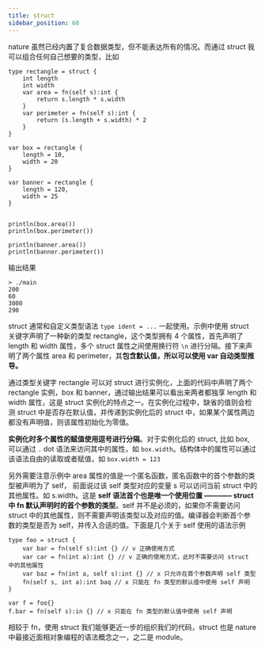 ```yaml
---
title: struct
sidebar_position: 60
---
```


nature 虽然已经内置了复合数据类型，但不能表达所有的情况。而通过 struct 我可以组合任何自己想要的类型，比如

```nature
type rectangle = struct {
	int length
	int width
	var area = fn(self s):int {
		return s.length * s.width
	}
	var perimeter = fn(self s):int {
		return (s.length + s.width) * 2
	}
}

var box = rectangle {
	length = 10,
	width = 20
}

var banner = rectangle {
	length = 120,
	width = 25
}


println(box.area())
println(box.perimeter())

println(banner.area())
println(banner.perimeter())
```

输出结果

```shell
> ./main
200
60
3000
290
```

struct 通常和自定义类型语法 `type ident = ...` 一起使用。示例中使用 struct 关键字声明了一种新的类型 rectangle，这个类型拥有 4 个属性，首先声明了 length 和 width 属性，多个 struct 属性之间使用换行符 `\n` 进行分隔。接下来声明了两个属性 area 和 perimeter，其**包含默认值，所以可以使用 var 自动类型推导。**

通过类型关键字 rectangle 可以对 struct 进行实例化，上面的代码中声明了两个 rectangle 实例，box 和 banner，通过输出结果可以看出来两者都独享 length 和 width 属性，这是 struct 实例化的特点之一。在实例化过程中，缺省的值则会检测 struct 中是否存在默认值，并传递到实例化后的 struct 中，如果某个属性两边都没有声明值，则该属性初始化为零值。

**实例化时多个属性的赋值使用逗号进行分隔**。对于实例化后的 struct, 比如 box, 可以通过 `.` dot 语法来访问其中的属性，如 `box.width`。结构体中的属性可以通过该语法自由的读取或者赋值，如 `box.width = 123`

另外需要注意示例中 area 属性的值是一个匿名函数，匿名函数中的首个参数的类型被声明为了 self， 前面说过该 self 类型对应的变量 s 可以访问当前 struct 中的其他属性。如 s.width。这是 **self 语法首个也是唯一个使用位置 ———— struct 中 fn 默认声明时的首个参数的类型**。self 并不是必须的，如果你不需要访问 struct 中的其他属性，则不需要声明该类型以及对应的值。编译器会判断首个参数的类型是否为 self，并传入合适的值。下面是几个关于 self 使用的语法示例

```nature
type foo = struct {
	var bar = fn(self s):int {} // v 正确使用方式
	var car = fn(int a):int {} // v 正确的使用方式，此时不需要访问 struct 中的其他属性
	var baz = fn(int a, self s):int {} // x 只允许在首个参数声明 self 类型
	fn(self s, int a):int baq // x 只能在 fn 类型的默认值中使用 self 声明
}

var f = foo{}
f.bar = fn(self s):in {} // x 只能在 fn 类型的默认值中使用 self 声明
```

相较于 fn，使用 struct 我们能够更近一步的组织我们的代码，struct 也是 nature 中最接近面相对象编程的语法概念之一，之二是 module。
